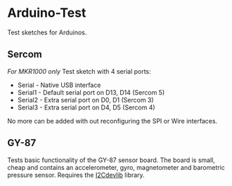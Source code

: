 # Arduino-Test
Test sketches for Arduinos.

## Sercom
*For MKR1000 only* Test sketch with 4 serial ports:
- Serial  - Native USB interface
- Serial1 - Default serial port on D13, D14 (Sercom 5)
- Serial2 - Extra serial port on D0, D1 (Sercom 3)
- Serial3 - Extra serial port on D4, D5 (Sercom 4)

No more can be added with out reconfiguring the SPI or Wire interfaces.

## GY-87
  Tests basic functionality of the GY-87 sensor board. The board is small, cheap and contains an accelerometer, gyro, magnetometer and barometric pressure sensor. Requires the [I2Cdevlib](https://github.com/jrowberg/i2cdevlib) library.
  
